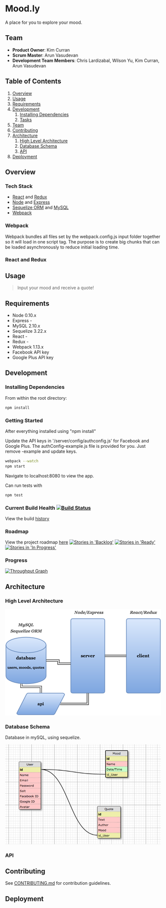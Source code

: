 # Mood.ly

A place for you to explore your mood.

## Team

  - __Product Owner__: Kim Curran
  - __Scrum Master__: Arun Vasudevan
  - __Development Team Members__: Chris Lardizabal, Wilson Yu, Kim Curran, Arun Vasudevan

## Table of Contents

1. [Overview](#Overview)
1. [Usage](#Usage)
1. [Requirements](#requirements)
1. [Development](#development)
    1. [Installing Dependencies](#installing-dependencies)
    1. [Tasks](#tasks)
1. [Team](#team)
1. [Contributing](#contributing)
1. [Architecture](#architecture)
	1. [High Level Architecture](#high-level-architecture)
	1. [Database Schema](#database-schema)
	1. [API](#api)
1. [Deployment](#deployment)

## Overview

### Tech Stack

- [React](https://facebook.github.io/react/) and [Redux](http://redux.js.org/)
- [Node](https://nodejs.org/en/) and [Express](http://expressjs.com/)
- [Sequelize ORM](http://docs.sequelizejs.com/en/latest/) and [MySQL](https://www.mysql.com/)
- [Webpack](https://www.npmjs.com/package/webpack)

### Webpack

Webpack bundles all files set by the webpack.config.js input folder together so it will load in one script tag. The purpose is to create big chunks that can be loaded asynchronously to reduce initial loading time.

### React and Redux

## Usage

> Input your mood and receive a quote!

## Requirements

- Node 0.10.x
- Express -
- MySQL 2.10.x
- Sequelize 3.22.x
- React -
- Redux -
- Webpack 1.13.x
- Facebook API key
- Google Plus API key


## Development

### Installing Dependencies

From within the root directory:

```sh
npm install
```

### Getting Started

After everything installed using "npm install"

Update the API keys in '/server/config/authconfig.js' for Facebook and Google Plus. The authConfig-example.js file is provided for you. Just remove -example and update keys.  


```sh
webpack --watch
npm start
```

Navigate to localhost:8080 to view the app.

Can run tests with

```sh
npm test
```



### Current Build Health [![Build Status](https://travis-ci.org/MysteriousBagel/mood.ly/.svg?branch=master)](https://travis-ci.org/MysteriousBagel/mood.ly/)
View the build [history](https://travis-ci.org/MysteriousBagel/mood.ly/builds)

### Roadmap

View the project roadmap [here](https://waffle.io/MysteriousBagel/mood.ly)
[![Stories in 'Backlog'](https://badge.waffle.io/MysteriousBagel/mood.ly.svg?label=Backlog&title=Backlog)](https://waffle.io/MysteriousBagel/mood.ly)
[![Stories in 'Ready'](https://badge.waffle.io/MysteriousBagel/mood.ly.svg?label=Ready&title=Ready)](https://waffle.io/MysteriousBagel/mood.ly)
[![Stories in 'In Progress'](https://badge.waffle.io/MysteriousBagel/mood.ly.svg?label=In%20Progress&title=In%20Progress)](https://waffle.io/MysteriousBagel/mood.ly)

### Progress

[![Throughput Graph](https://graphs.waffle.io/MysteriousBagel/mood.ly/throughput.svg)](https://waffle.io/MysteriousBagel/mood.ly/metrics/throughput)

## Architecture

### High Level Architecture

![Architecture Diagram](/readmefiles/archdiagram.png)

### Database Schema
Database in mySQL, using sequelize.

![Database Schema](/readmefiles/databaseSchema.png)

### API


## Contributing

See [CONTRIBUTING.md](CONTRIBUTING.md) for contribution guidelines.

## Deployment
